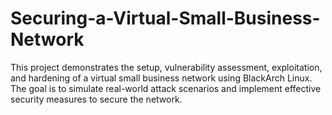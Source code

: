 # Securing-a-Virtual-Small-Business-Network
This project demonstrates the setup, vulnerability assessment, exploitation, and hardening of a virtual small business network using BlackArch Linux. The goal is to simulate real-world attack scenarios and implement effective security measures to secure the network.
